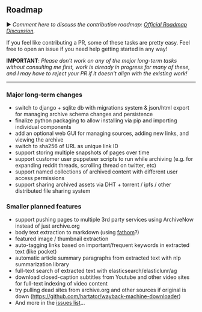 ## Roadmap

▶️ *Comment here to discuss the contribution roadmap: [Official Roadmap Discussion](https://github.com/pirate/ArchiveBox/issues/120).*

If you feel like contributing a PR, some of these tasks are pretty easy.  Feel free to open an issue if you need help getting started in any way!

**IMPORTANT**: *Please don't work on any of the major long-term tasks without consulting me first, work is already in progress for many of these, and I may have to reject your PR if it doesn't align with the existing work!*

---

### Major long-term changes
 - switch to django + sqlite db with migrations system & json/html export for managing archive schema changes and persistence
 - finalize python packaging to allow installing via pip and importing individual components
 - add an optional web GUI for managing sources, adding new links, and viewing the archive
 - switch to sha256 of URL as unique link ID
 - support storing multiple snapshots of pages over time
 - support customer user puppeteer scripts to run while archiving (e.g. for expanding reddit threads, scrolling thread on twitter, etc)
 - support named collections of archived content with different user access permissions
 - support sharing archived assets via DHT + torrent / ipfs / other distributed file sharing system

### Smaller planned features
 - support pushing pages to multiple 3rd party services using ArchiveNow instead of just archive.org
 - body text extraction to markdown (using [fathom](https://hacks.mozilla.org/2017/04/fathom-a-framework-for-understanding-web-pages/)?)
 - featured image / thumbnail extraction
 - auto-tagging links based on important/frequent keywords in extracted text (like pocket)
 - automatic article summary paragraphs from extracted text with nlp summarization library
 - full-text search of extracted text with elasticsearch/elasticlunr/ag
 - download closed-caption subtitles from Youtube and other video sites for full-text indexing of video content
 - try pulling dead sites from archive.org and other sources if original is down (https://github.com/hartator/wayback-machine-downloader)
 - And more in the [issues list](https://github.com/pirate/ArchiveBox/issues/)...